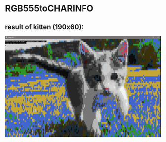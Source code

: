 # RGB555toCHARINFO


result of kitten (190x60):
---------------------
<img src="assets/snapshoot.png" width="800">
